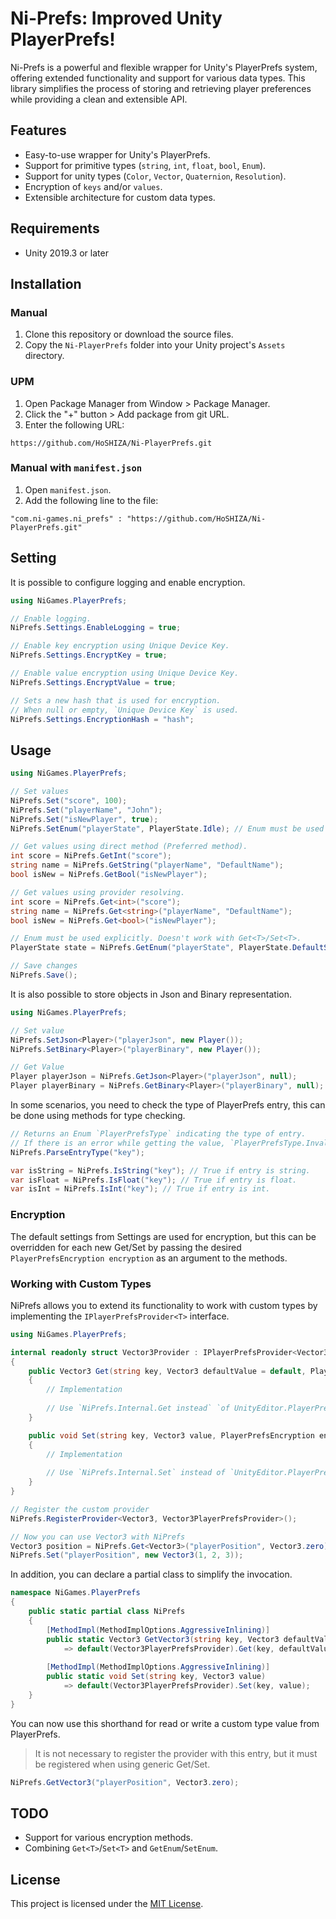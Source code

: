 # Ni-Prefs: Improved Unity PlayerPrefs!

Ni-Prefs is a powerful and flexible wrapper for Unity's PlayerPrefs system, offering extended functionality and support for various data types. This library simplifies the process of storing and retrieving player preferences while providing a clean and extensible API.

## Features

- Easy-to-use wrapper for Unity's PlayerPrefs.
- Support for primitive types (`string`, `int`, `float`, `bool`, `Enum`).
- Support for unity types (`Color`, `Vector`, `Quaternion`, `Resolution`).
- Encryption of `keys` and/or `values`.
- Extensible architecture for custom data types.

## Requirements

* Unity 2019.3 or later

## Installation

### Manual

1. Clone this repository or download the source files.
2. Copy the `Ni-PlayerPrefs` folder into your Unity project's `Assets` directory.

### UPM

1. Open Package Manager from Window > Package Manager.
2. Click the "+" button > Add package from git URL.
3. Enter the following URL:

```
https://github.com/HoSHIZA/Ni-PlayerPrefs.git
```

### Manual with `manifest.json`

1. Open `manifest.json`.
2. Add the following line to the file:

```
"com.ni-games.ni_prefs" : "https://github.com/HoSHIZA/Ni-PlayerPrefs.git"
```

## Setting

It is possible to configure logging and enable encryption.

```csharp
using NiGames.PlayerPrefs;

// Enable logging.
NiPrefs.Settings.EnableLogging = true;

// Enable key encryption using Unique Device Key.
NiPrefs.Settings.EncryptKey = true;

// Enable value encryption using Unique Device Key.
NiPrefs.Settings.EncryptValue = true;

// Sets a new hash that is used for encryption.
// When null or empty, `Unique Device Key` is used.
NiPrefs.Settings.EncryptionHash = "hash";
```

## Usage

```csharp
using NiGames.PlayerPrefs;

// Set values
NiPrefs.Set("score", 100);
NiPrefs.Set("playerName", "John");
NiPrefs.Set("isNewPlayer", true);
NiPrefs.SetEnum("playerState", PlayerState.Idle); // Enum must be used explicitly.

// Get values using direct method (Preferred method).
int score = NiPrefs.GetInt("score");
string name = NiPrefs.GetString("playerName", "DefaultName");
bool isNew = NiPrefs.GetBool("isNewPlayer");

// Get values using provider resolving.
int score = NiPrefs.Get<int>("score");
string name = NiPrefs.Get<string>("playerName", "DefaultName");
bool isNew = NiPrefs.Get<bool>("isNewPlayer");

// Enum must be used explicitly. Doesn't work with Get<T>/Set<T>.
PlayerState state = NiPrefs.GetEnum("playerState", PlayerState.DefaultState);

// Save changes
NiPrefs.Save();
```

It is also possible to store objects in Json and Binary representation.

```csharp
using NiGames.PlayerPrefs;

// Set value
NiPrefs.SetJson<Player>("playerJson", new Player());
NiPrefs.SetBinary<Player>("playerBinary", new Player());

// Get Value
Player playerJson = NiPrefs.GetJson<Player>("playerJson", null);
Player playerBinary = NiPrefs.GetBinary<Player>("playerBinary", null);
```

In some scenarios, you need to check the type of PlayerPrefs entry, this can be done using methods for type checking.

```csharp
// Returns an Enum `PlayerPrefsType` indicating the type of entry.
// If there is an error while getting the value, `PlayerPrefsType.Invalid` is returned.
NiPrefs.ParseEntryType("key");

var isString = NiPrefs.IsString("key"); // True if entry is string.
var isFloat = NiPrefs.IsFloat("key"); // True if entry is float.
var isInt = NiPrefs.IsInt("key"); // True if entry is int.
```

### Encryption

The default settings from Settings are used for encryption, 
but this can be overridden for each new Get/Set by passing the desired 
`PlayerPrefsEncryption encryption` as an argument to the methods.

### Working with Custom Types

NiPrefs allows you to extend its functionality to work with custom types by implementing the `IPlayerPrefsProvider<T>` interface.

```csharp
using NiGames.PlayerPrefs;

internal readonly struct Vector3Provider : IPlayerPrefsProvider<Vector3>
{
    public Vector3 Get(string key, Vector3 defaultValue = default, PlayerPrefsEncryption encryption = default)
    {
        // Implementation
        
        // Use `NiPrefs.Internal.Get instead` `of UnityEditor.PlayerPrefs.Get` to support encryption.
    }

    public void Set(string key, Vector3 value, PlayerPrefsEncryption encryption = default)
    {
        // Implementation
        
        // Use `NiPrefs.Internal.Set` instead of `UnityEditor.PlayerPrefs.Set` to support encryption.
    }
}

// Register the custom provider
NiPrefs.RegisterProvider<Vector3, Vector3PlayerPrefsProvider>();

// Now you can use Vector3 with NiPrefs
Vector3 position = NiPrefs.Get<Vector3>("playerPosition", Vector3.zero);
NiPrefs.Set("playerPosition", new Vector3(1, 2, 3));
```

In addition, you can declare a partial class to simplify the invocation.

```csharp
namespace NiGames.PlayerPrefs
{
    public static partial class NiPrefs
    {
        [MethodImpl(MethodImplOptions.AggressiveInlining)]
        public static Vector3 GetVector3(string key, Vector3 defaultValue = default) 
            => default(Vector3PlayerPrefsProvider).Get(key, defaultValue);
        
        [MethodImpl(MethodImplOptions.AggressiveInlining)]
        public static void Set(string key, Vector3 value) 
            => default(Vector3PlayerPrefsProvider).Set(key, value);
    }
}
```

You can now use this shorthand for read or write a custom type value from PlayerPrefs.
> It is not necessary to register the provider with this entry, but it must be registered when using generic Get<T>/Set<T>.
```csharp
NiPrefs.GetVector3("playerPosition", Vector3.zero);
```

## TODO

* Support for various encryption methods.
* Combining `Get<T>`/`Set<T>` and `GetEnum`/`SetEnum`.

## License

This project is licensed under the [MIT License](LICENSE).